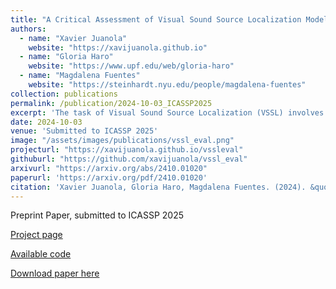 ```yaml
---
title: "A Critical Assessment of Visual Sound Source Localization Models Including Negative Audio"
authors:
  - name: "Xavier Juanola"
    website: "https://xavijuanola.github.io"
  - name: "Gloria Haro"
    website: "https://www.upf.edu/web/gloria-haro"
  - name: "Magdalena Fuentes"
    website: "https://steinhardt.nyu.edu/people/magdalena-fuentes"
collection: publications
permalink: /publication/2024-10-03_ICASSP2025
excerpt: 'The task of Visual Sound Source Localization (VSSL) involves identifying the location of sound sources in visual scenes, integrating audio-visual data for enhanced scene understanding. Despite advancements in state-of-the-art (SOTA) models, we observe three critical flaws: i) The evaluation of the models is mainly focused in sounds produced by objects that are visible in the image, ii) The evaluation often assumes a prior knowledge of the size of the sounding object, and iii) No universal threshold for localization in real-world scenarios is established, as previous approaches only consider positive examples without accounting for both positive and negative cases. In this paper, we introduce a novel test set and metrics designed to complete the current standard evaluation of VSSL models by testing them in scenarios where none of the objects in the image corresponds to the audio input, i.e. a negative audio. We consider three types of negative audio: silence, noise and offscreen. Our analysis reveals that numerous SOTA models fail to appropriately adjust their predictions based on audio input, suggesting that these models may not be leveraging audio information as intended. Additionally, we provide a comprehensive analysis of the range of maximum values in the estimated audio-visual similarity maps, in both positive and negative audio cases, and show that most of the models are not discriminative enough, making them unfit to choose a universal threshold appropriate to perform sound localization without any a priori information of the sounding object, that is, object size and visibility.'
date: 2024-10-03
venue: 'Submitted to ICASSP 2025'
image: "/assets/images/publications/vssl_eval.png"
projecturl: "https://xavijuanola.github.io/vssleval"
githuburl: "https://github.com/xavijuanola/vssl_eval"
arxivurl: "https://arxiv.org/abs/2410.01020"
paperurl: 'https://arxiv.org/pdf/2410.01020'
citation: 'Xavier Juanola, Gloria Haro, Magdalena Fuentes. (2024). &quot;A Critical Assessment of Visual Sound Source Localization Models Including Negative Audio.&quot; <i>Submitted to ICASSP 2025</i>'
---
```


Preprint Paper, submitted to ICASSP 2025

[Project page](https://xavijuanola.github.io/vssleval)

[Available code](https://github.com/xavijuanola/vssl_eval)

[Download paper here](https://arxiv.org/abs/2410.01020)
